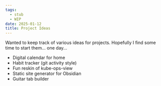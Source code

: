 ```yaml
---
tags:
  - stub
  - WIP
date: 2025-01-12
title: Project Ideas
---
```


Wanted to keep track of various ideas for projects. Hopefully I find some time to start them... one day...

- Digital calendar for home
- Habit tracker (git activity style)
- Fun reskin of kube-ops-view
- Static site generator for Obsidian
- Guitar tab builder